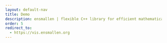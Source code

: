 ```yaml
---
layout: default-nav
title: Demo
description: ensmallen | flexible C++ library for efficient mathematical optimization
order: 5
redirect_to:
  - https://vis.ensmallen.org
---
```

